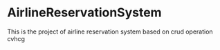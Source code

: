 # AirlineReservationSystem
This is the project of airline reservation system based on crud operation
cvhcg
